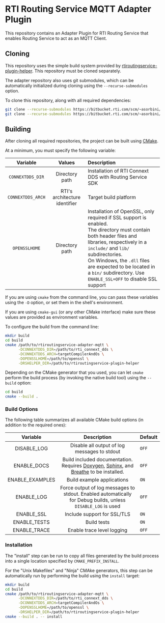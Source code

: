 # RTI Routing Service MQTT Adapter Plugin

This repository contains an Adapter Plugin for RTI Routing Service that enables
Routing Service to act as an MQTT Client.

## Cloning

This repository uses the simple build system provided by [rtiroutingservice-plugin-helper](https://bitbucket.rti.com/users/asorbini/repos/rtiroutingservice-plugin-helper/). This repository must be cloned separately.

The adapter repository also uses git submodules, which can be automatically 
initialized during cloning using the `--recurse-submodules` option.

To clone this repository, along with all required dependencies:

```sh
git clone --recurse-submodules https://bitbucket.rti.com/scm/~asorbini/rtiroutingservice-adapter-mqtt.git
git clone --recurse-submodules https://bitbucket.rti.com/scm/~asorbini/rtiroutingservice-plugin-helper.git
```

## Building

After cloning all required repositories, the project can be built using [CMake](https://cmake.org/download/).

At a minimum, you must specify the following variable:

| Variable    | Values         | Description    |
|:-----------:|:--------------:|:---------------|
| `CONNEXTDDS_DIR` | Directory path | Installation of RTI Connext DDS with Routing Service SDK |
| `CONNEXTDDS_ARCH` | RTI's architecture identifier | Target build platform |
| `OPENSSLHOME` | Directory path | Installation of OpenSSL, only required if SSL support is enabled.<br/> The directory must contain both header files and libraries, respectively in a `include/` and `lib/` subdirectories.<br/> On Windows, the `.dll` files are expected to be located in a `bin/` subdirectory. Use `ENABLE_SSL=OFF` to disable SSL support|


If you are using `cmake` from the command line, you can pass these
variables using the `-D` option, or set them in the shell's environment.

If you are using `cmake-gui` (or any other CMake interface) make sure these values are
provided as environment variables.

To configure the build from the command line:

```sh
mkdir build
cd build
cmake /path/to/rtiroutingservice-adapter-mqtt \
      -DCONNEXTDDS_DIR=/path/to/rti_connext_dds \
      -DCONNEXTDDS_ARCH=targetCompilerAndOs \
      -DOPENSSLHOME=/path/to/openssl \
      -DRSHELPER_DIR=/path/to/rtiroutingservice-plugin-helper
```

Depending on the CMake generator that you used, you can let `cmake` perform the build
process (by invoking the native build tool) using the `--build` option:

```sh
cd build
cmake --build .
```

### Build Options

The following table summarizes all available CMake build options
(in addition to the required ones):

| Variable                |   Description                       | Default |
|:-----------------------:|:-----------------------------------:|:--------|
| DISABLE_LOG             | Disable all output of log messages to stdout | `OFF`  |
| ENABLE_DOCS             | Build included documentation. Requires [Doxygen](http://www.doxygen.nl/), [Sphinx](http://www.sphinx-doc.org/en/master/), and [Breathe](https://breathe.readthedocs.io/en/latest/) to be installed. | `OFF`  |
| ENABLE_EXAMPLES         | Build example applications          | `ON`  |
| ENABLE_LOG              | Force output of log messages to stdout. Enabled automatically for Debug builds, unless `DISABLE_LOG` is used | `OFF`  |
| ENABLE_SSL              | Include support for SSL/TLS         | `ON`  |
| ENABLE_TESTS            | Build tests                         | `ON`  |
| ENABLE_TRACE            | Enable trace level logging          | `OFF`  |

### Installation

The "install" step can be run to copy all files generated by the build 
process into a single location specified by `CMAKE_PREFIX_INSTALL`.

For the "Unix Makefiles" and "Ninja" CMAke generators, this step can be
automatically run by performing the build using the `install` target:

```sh
mkdir build
cd build
cmake /path/to/rtiroutingservice-adapter-mqtt \
      -DCONNEXTDDS_DIR=/path/to/rti_connext_dds \
      -DCONNEXTDDS_ARCH=targetCompilerAndOs \
      -DOPENSSLHOME=/path/to/openssl \
      -DRSHELPER_DIR=/path/to/rtiroutingservice-plugin-helper
cmake --build . -- install
```
